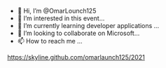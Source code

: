 - 👋 Hi, I’m @OmarLounch125
- 👀 I’m interested in this event...
- 🌱 I’m currently learning developer applications ...
- 💞️ I’m looking to collaborate on Microsoft...
- 📫 How to reach me ...

<!---
OmarLounch125/OmarLounch125 is a ✨ special ✨ repository because its `README.md` (this file) appears on your GitHub profile.
You can click the Preview link to take a look at your changes.
--->


https://skyline.github.com/omarlaunch125/2021
